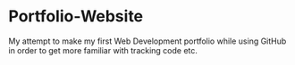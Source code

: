 # Portfolio-Website
My attempt to make my first Web Development portfolio while using GitHub in order to get more familiar with tracking code etc.
